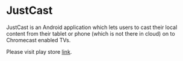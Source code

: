 JustCast
========
JustCast is an Android application which lets users to cast their local content from their tablet or phone (which is not there in cloud) on to Chromecast enabled TVs.

Please visit play store [link](https://play.google.com/store/apps/details?id=com.rp.justcast).

